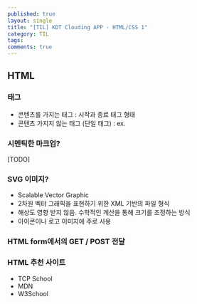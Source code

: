 ```yaml
---
published: true
layout: single
title: "[TIL] KDT Clouding APP - HTML/CSS 1"
category: TIL
tags:
comments: true
---
```


## HTML

### 태그
- 콘텐츠를 가지는 태그 : 시작과 종료 태그 형태
- 콘텐츠 가지지 않는 태그 (단일 태그) : ex. <br />

### 시멘틱한 마크업?
[TODO]

### SVG 이미지?
- Scalable Vector Graphic
- 2차원 벡터 그래픽을 표현하기 위한 XML 기반의 파일 형식
- 해상도 영향 받지 않음. 수학적인 계산을 통해 크기를 조정하는 방식
- 아이콘이나 로고 이미지에 주로 사용

### HTML form에서의 GET / POST 전달

### HTML 추천 사이트
- TCP School
- MDN
- W3School